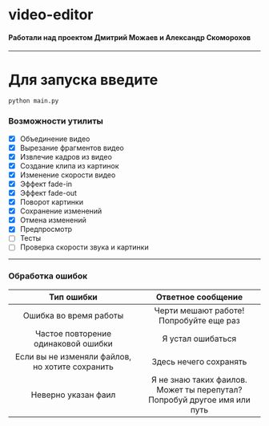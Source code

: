 # video-editor  
#### Работали над проектом Дмитрий Можаев и Александр Скоморохов
---
# Для запуска введите
```
python main.py
```
### Возможности утилиты 
- [x] Объединение видео   
- [x] Вырезание фрагментов видео 
- [x] Извлечие кадров из видео 
- [x] Создание клипа из картинок 
- [x] Изменение скорости видео 
- [x] Эффект fade-in 
- [x] Эффект fade-out 
- [x] Поворот картинки
- [x] Сохранение изменений 
- [x] Отмена изменений 
- [x] Предпросмотр
- [ ] Тесты
- [ ] Проверка скорости звука и картинки
---

### Обработка ошибок

Тип ошибки | Ответное сообщение
:---: | :---:
Ошибка во время работы | Черти мешают работе! <br>Попробуйте еще раз
Частое повторение одинаковой ошибки | Я устал ошибаться
Если вы не изменяли файлов, но хотите сохранить | Здесь нечего сохранять
Неверно указан фаил | Я не знаю таких фаилов. Может ты перепутал?<br> Попробуй другое имя или путь
